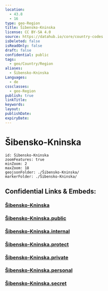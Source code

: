 ```yaml
---
location:
  - 43.8
  - 16
type: geo-Region
title: Šibensko-Kninska
license: CC BY-SA 4.0
source: https://datahub.io/core/country-codes
isDeleted: false
isReadOnly: false
draft: false
confidential: public
tags:
  - geo/Country/Region
aliases:
  - Šibensko-Kninska
Languages:
  - de
cssclasses:
  - geo-Region
publish: true
linkTitle:
keywords:
layout:
publishDate:
expiryDate:
---
```


# Šibensko-Kninska

```leaflet
id: Šibensko-Kninska
zoomFeatures: true 
minZoom: 2 
maxZoom: 18
geojsonFolder: ./Šibensko-Kninska/
markerFolder: ./Šibensko-Kninska/
```


## Confidential Links & Embeds: 

### [Šibensko-Kninska](/_Standards/Earth/Continent/Europe/Europe~Central/Croatia/Counties/Šibensko-Kninska.md) 

### [Šibensko-Kninska.public](/_public/Earth/Continent/Europe/Europe~Central/Croatia/Counties/Šibensko-Kninska.public.md) 

### [Šibensko-Kninska.internal](/_internal/Earth/Continent/Europe/Europe~Central/Croatia/Counties/Šibensko-Kninska.internal.md) 

### [Šibensko-Kninska.protect](/_protect/Earth/Continent/Europe/Europe~Central/Croatia/Counties/Šibensko-Kninska.protect.md) 

### [Šibensko-Kninska.private](/_private/Earth/Continent/Europe/Europe~Central/Croatia/Counties/Šibensko-Kninska.private.md) 

### [Šibensko-Kninska.personal](/_personal/Earth/Continent/Europe/Europe~Central/Croatia/Counties/Šibensko-Kninska.personal.md) 

### [Šibensko-Kninska.secret](/_secret/Earth/Continent/Europe/Europe~Central/Croatia/Counties/Šibensko-Kninska.secret.md)

